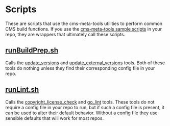 # Scripts

These are scripts that use the cms-meta-tools utilities to perform common CMS build functions. If you use
the [cms-meta-tools sample scripts](../sample_scripts) in your repo, they are wrappers that ultimately
call these scripts.

<a name=#runBuildPrep.sh></a>
## [runBuildPrep.sh](runBuildPrep.sh)

Calls the [update_versions](../update_versions) and [update_external_versions](../latest_version) tools. 
Both of these tools do nothing unless they find their corresponding config file in your repo.

<a name=#runLint.sh></a>
## [runLint.sh](runLint.sh)

Calls the [copyright_license_check](../copyright_license_check) and 
[go_lint](../go_lint) tools. These tools do not require a config file in
your repo to run, but if such a config file is present, it can be used to alter their default
behavior. Without a config file they use sensible defaults that will work for most repos.
